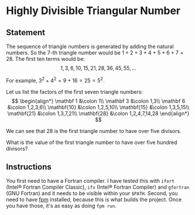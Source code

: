 # Highly Divisible Triangular Number

## Statement
The sequence of triangle numbers is generated by adding the natural numbers. So the $7$-th triangle number would be $1 + 2 + 3 + 4 + 5 + 6 + 7 = 28$. The first ten terms would be: $$1,\,3,\,6,\,10,\,15,\,21,\,28,\,36,\,45,\,55, ...$$

For example, $3^2 + 4^2 = 9 + 16 = 25 = 5^2$. 

Let us list the factors of the first seven triangle numbers:
$$
\begin{align*}
\mathbf 1 &\colon 1\\
\mathbf 3 &\colon 1,3\\
\mathbf 6 &\colon 1,2,3,6\\
\mathbf{10} &\colon 1,2,5,10\\
\mathbf{15} &\colon 1,3,5,15\\
\mathbf{21} &\colon 1,3,7,21\\
\mathbf{28} &\colon 1,2,4,7,14,28
\end{align*}
$$

We can see that $28$ is the first triangle number to have over five divisors.

What is the value of the first triangle number to have over five hundred divisors?
## Instructions
You first need to have a Fortran compiler. I have tested this with `ifort` (Intel® Fortran Compiler Classic), `ifx` (Intel® Fortran Compiler) and `gfortran` (GNU Fortran) and it needs to be visible within your `$PATH`. Second, you need to have [fpm](https://fpm.fortran-lang.org/) installed, because this is what builds the project. Once you have those, it's as easy as doing `fpm run`.
